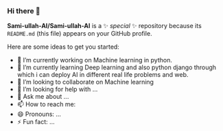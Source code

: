 ### Hi there 👋


**Sami-ullah-AI/Sami-ullah-AI** is a ✨ _special_ ✨ repository because its `README.md` (this file) appears on your GitHub profile.

Here are some ideas to get you started:

- 🔭 I’m currently working on Machine learning in python.
- 🌱 I’m currently learning Deep learning and also  python django through which i can deploy AI in different real life problems and web.
- 👯 I’m looking to collaborate on Machine learning
- 🤔 I’m looking for help with ...
- 💬 Ask me about ...
- 📫 How to reach me: 
- 😄 Pronouns: ...
- ⚡ Fun fact: ...

